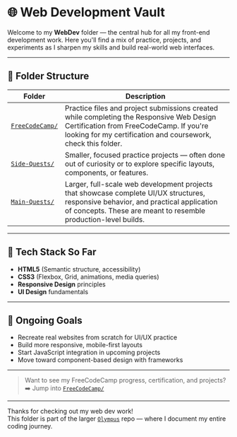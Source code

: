 # 🌐 Web Development Vault

Welcome to my **WebDev** folder — the central hub for all my front-end development work. Here you'll find a mix of practice, projects, and experiments as I sharpen my skills and build real-world web interfaces.

---

## 📁 Folder Structure

| Folder                             | Description                                                                 |
|------------------------------------|-----------------------------------------------------------------------------|
| [`FreeCodeCamp/`](./FreeCodeCamp) | Practice files and project submissions created while completing the Responsive Web Design Certification from FreeCodeCamp. If you're looking for my certification and coursework, check this folder. |
| [`Side-Quests/`](./Side-Quests)   | Smaller, focused practice projects — often done out of curiosity or to explore specific layouts, components, or features. |
| [`Main-Quests/`](./Main-Quests)   | Larger, full-scale web development projects that showcase complete UI/UX structures, responsive behavior, and practical application of concepts. These are meant to resemble production-level builds. |

---

## 🧠 Tech Stack So Far

- **HTML5** (Semantic structure, accessibility)
- **CSS3** (Flexbox, Grid, animations, media queries)
- **Responsive Design** principles
- **UI Design** fundamentals

---

## 🚀 Ongoing Goals

- Recreate real websites from scratch for UI/UX practice
- Build more responsive, mobile-first layouts
- Start JavaScript integration in upcoming projects
- Move toward component-based design with frameworks

---

> Want to see my FreeCodeCamp progress, certification, and projects?  
> ➡️ Jump into [`FreeCodeCamp/`](./FreeCodeCamp)

---

Thanks for checking out my web dev work!  
This folder is part of the larger [`Olympus`](https://github.com/kidlatpogi/Olympus) repo — where I document my entire coding journey.
